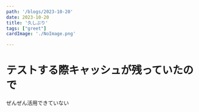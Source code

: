 ```yaml
---
path: '/blogs/2023-10-20'
date: 2023-10-20
title: '久しぶり'
tags: ["greet"]
cardImage: './NoImage.png'

---
```


# テストする際キャッシュが残っていたので
ぜんぜん活用できていない
